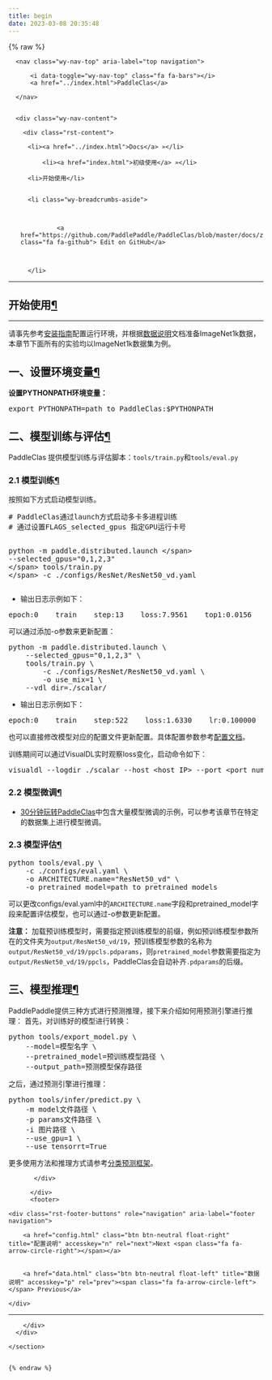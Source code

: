```yaml
---
title: begin
date: 2023-03-08 20:35:48
---
```


{% raw %}


  <section data-toggle="wy-nav-shift" class="wy-nav-content-wrap">

      
      <nav class="wy-nav-top" aria-label="top navigation">
        
          <i data-toggle="wy-nav-top" class="fa fa-bars"></i>
          <a href="../index.html">PaddleClas</a>
        
      </nav>


      <div class="wy-nav-content">
        
        <div class="rst-content">
        
          















<div role="navigation" aria-label="breadcrumbs navigation">

  <ul class="wy-breadcrumbs">
    
      <li><a href="../index.html">Docs</a> »</li>
        
          <li><a href="index.html">初级使用</a> »</li>
        
      <li>开始使用</li>
    
    
      <li class="wy-breadcrumbs-aside">
        
            
            
              <a href="https://github.com/PaddlePaddle/PaddleClas/blob/master/docs/zh_CN/tutorials/getting_started.md" class="fa fa-github"> Edit on GitHub</a>
            
          
        
      </li>
    
  </ul>

  
  <hr>
</div>
          <div role="main" class="document" itemscope="itemscope" itemtype="http://schema.org/Article">
           <div itemprop="articleBody">
            
  <div class="section" id="id1">
<h1>开始使用<a class="headerlink" href="#id1" title="永久链接至标题">¶</a></h1>
<hr class="docutils">
<p>请事先参考<a class="reference internal" href="install.html"><span class="doc">安装指南</span></a>配置运行环境，并根据<a class="reference internal" href="data.html"><span class="doc">数据说明</span></a>文档准备ImageNet1k数据，本章节下面所有的实验均以ImageNet1k数据集为例。</p>
<div class="section" id="id2">
<h2>一、设置环境变量<a class="headerlink" href="#id2" title="永久链接至标题">¶</a></h2>
<p><strong>设置PYTHONPATH环境变量：</strong></p>
<div class="highlight-bash notranslate"><div class="highlight"><pre><span></span><span class="nb">export</span> <span class="nv">PYTHONPATH</span><span class="o">=</span>path_to_PaddleClas:<span class="nv">$PYTHONPATH</span>
</pre></div>
</div>
</div>
<div class="section" id="id3">
<h2>二、模型训练与评估<a class="headerlink" href="#id3" title="永久链接至标题">¶</a></h2>
<p>PaddleClas 提供模型训练与评估脚本：<code class="docutils literal notranslate"><span class="pre">tools/train.py</span></code>和<code class="docutils literal notranslate"><span class="pre">tools/eval.py</span></code></p>
<div class="section" id="id4">
<h3>2.1 模型训练<a class="headerlink" href="#id4" title="永久链接至标题">¶</a></h3>
<p>按照如下方式启动模型训练。</p>
<div class="highlight-bash notranslate"><div class="highlight"><pre><span></span><span class="c1"># PaddleClas通过launch方式启动多卡多进程训练</span>
<span class="c1"># 通过设置FLAGS_selected_gpus 指定GPU运行卡号</span>

python -m paddle.distributed.launch <span class="se">\</span>
    --selected_gpus<span class="o">=</span><span class="s2">"0,1,2,3"</span> <span class="se">\</span>
    tools/train.py <span class="se">\</span>
        -c ./configs/ResNet/ResNet50_vd.yaml
</pre></div>
</div>
<ul class="simple">
<li>输出日志示例如下：</li>
</ul>
<div class="highlight-default notranslate"><div class="highlight"><pre><span></span><span class="n">epoch</span><span class="p">:</span><span class="mi">0</span>    <span class="n">train</span>    <span class="n">step</span><span class="p">:</span><span class="mi">13</span>    <span class="n">loss</span><span class="p">:</span><span class="mf">7.9561</span>    <span class="n">top1</span><span class="p">:</span><span class="mf">0.0156</span>    <span class="n">top5</span><span class="p">:</span><span class="mf">0.1094</span>    <span class="n">lr</span><span class="p">:</span><span class="mf">0.100000</span>    <span class="n">elapse</span><span class="p">:</span><span class="mf">0.193</span>
</pre></div>
</div>
<p>可以通过添加-o参数来更新配置：</p>
<div class="highlight-bash notranslate"><div class="highlight"><pre><span></span>python -m paddle.distributed.launch <span class="se">\</span>
    --selected_gpus<span class="o">=</span><span class="s2">"0,1,2,3"</span> <span class="se">\</span>
    tools/train.py <span class="se">\</span>
        -c ./configs/ResNet/ResNet50_vd.yaml <span class="se">\</span>
        -o <span class="nv">use_mix</span><span class="o">=</span><span class="m">1</span> <span class="se">\</span>
	--vdl_dir<span class="o">=</span>./scalar/
</pre></div>
</div>
<ul class="simple">
<li>输出日志示例如下：</li>
</ul>
<div class="highlight-default notranslate"><div class="highlight"><pre><span></span><span class="n">epoch</span><span class="p">:</span><span class="mi">0</span>    <span class="n">train</span>    <span class="n">step</span><span class="p">:</span><span class="mi">522</span>    <span class="n">loss</span><span class="p">:</span><span class="mf">1.6330</span>    <span class="n">lr</span><span class="p">:</span><span class="mf">0.100000</span>    <span class="n">elapse</span><span class="p">:</span><span class="mf">0.210</span>
</pre></div>
</div>
<p>也可以直接修改模型对应的配置文件更新配置。具体配置参数参考<a class="reference internal" href="config.html"><span class="doc">配置文档</span></a>。</p>
<p>训练期间可以通过VisualDL实时观察loss变化，启动命令如下：</p>
<div class="highlight-bash notranslate"><div class="highlight"><pre><span></span>visualdl --logdir ./scalar --host &lt;host_IP&gt; --port &lt;port_num&gt;
</pre></div>
</div>
</div>
<div class="section" id="id5">
<h3>2.2 模型微调<a class="headerlink" href="#id5" title="永久链接至标题">¶</a></h3>
<ul class="simple">
<li><a class="reference internal" href="quick_start.html"><span class="doc">30分钟玩转PaddleClas</span></a>中包含大量模型微调的示例，可以参考该章节在特定的数据集上进行模型微调。</li>
</ul>
</div>
<div class="section" id="id6">
<h3>2.3 模型评估<a class="headerlink" href="#id6" title="永久链接至标题">¶</a></h3>
<div class="highlight-bash notranslate"><div class="highlight"><pre><span></span>python tools/eval.py <span class="se">\</span>
    -c ./configs/eval.yaml <span class="se">\</span>
    -o ARCHITECTURE.name<span class="o">=</span><span class="s2">"ResNet50_vd"</span> <span class="se">\</span>
    -o <span class="nv">pretrained_model</span><span class="o">=</span>path_to_pretrained_models
</pre></div>
</div>
<p>可以更改configs/eval.yaml中的<code class="docutils literal notranslate"><span class="pre">ARCHITECTURE.name</span></code>字段和pretrained_model字段来配置评估模型，也可以通过-o参数更新配置。</p>
<p><strong>注意：</strong> 加载预训练模型时，需要指定预训练模型的前缀，例如预训练模型参数所在的文件夹为<code class="docutils literal notranslate"><span class="pre">output/ResNet50_vd/19</span></code>，预训练模型参数的名称为<code class="docutils literal notranslate"><span class="pre">output/ResNet50_vd/19/ppcls.pdparams</span></code>，则<code class="docutils literal notranslate"><span class="pre">pretrained_model</span></code>参数需要指定为<code class="docutils literal notranslate"><span class="pre">output/ResNet50_vd/19/ppcls</span></code>，PaddleClas会自动补齐<code class="docutils literal notranslate"><span class="pre">.pdparams</span></code>的后缀。</p>
</div>
</div>
<div class="section" id="id7">
<h2>三、模型推理<a class="headerlink" href="#id7" title="永久链接至标题">¶</a></h2>
<p>PaddlePaddle提供三种方式进行预测推理，接下来介绍如何用预测引擎进行推理：
首先，对训练好的模型进行转换：</p>
<div class="highlight-bash notranslate"><div class="highlight"><pre><span></span>python tools/export_model.py <span class="se">\</span>
    --model<span class="o">=</span>模型名字 <span class="se">\</span>
    --pretrained_model<span class="o">=</span>预训练模型路径 <span class="se">\</span>
    --output_path<span class="o">=</span>预测模型保存路径
</pre></div>
</div>
<p>之后，通过预测引擎进行推理：</p>
<div class="highlight-bash notranslate"><div class="highlight"><pre><span></span>python tools/infer/predict.py <span class="se">\</span>
    -m model文件路径 <span class="se">\</span>
    -p params文件路径 <span class="se">\</span>
    -i 图片路径 <span class="se">\</span>
    --use_gpu<span class="o">=</span><span class="m">1</span> <span class="se">\</span>
    --use_tensorrt<span class="o">=</span>True
</pre></div>
</div>
<p>更多使用方法和推理方式请参考<a class="reference internal" href="../extension/paddle_inference.html"><span class="doc">分类预测框架</span></a>。</p>
</div>
</div>


           </div>
           
          </div>
          <footer>
  
    <div class="rst-footer-buttons" role="navigation" aria-label="footer navigation">
      
        <a href="config.html" class="btn btn-neutral float-right" title="配置说明" accesskey="n" rel="next">Next <span class="fa fa-arrow-circle-right"></span></a>
      
      
        <a href="data.html" class="btn btn-neutral float-left" title="数据说明" accesskey="p" rel="prev"><span class="fa fa-arrow-circle-left"></span> Previous</a>
      
    </div>
  

  <hr><div><div id="rtd-sidebar" data-ea-publisher="readthedocs" data-ea-type="readthedocs-sidebar" data-ea-manual="true" class="ethical-rtd" data-ea-keywords="only words|paddleclas|readthedocs-project-593273|readthedocs-project-paddleclas" data-ea-campaign-types="community|house|paid"></div></div>

 
</footer>

        </div>
      </div>

    </section>
	
	
	{% endraw %}
